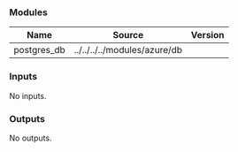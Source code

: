 <!-- BEGIN_TF_DOCS -->
### Modules

| Name | Source | Version |
|------|--------|---------|
| postgres\_db | ../../../../modules/azure/db |  |

### Inputs

No inputs.

### Outputs

No outputs.
<!-- END_TF_DOCS -->
